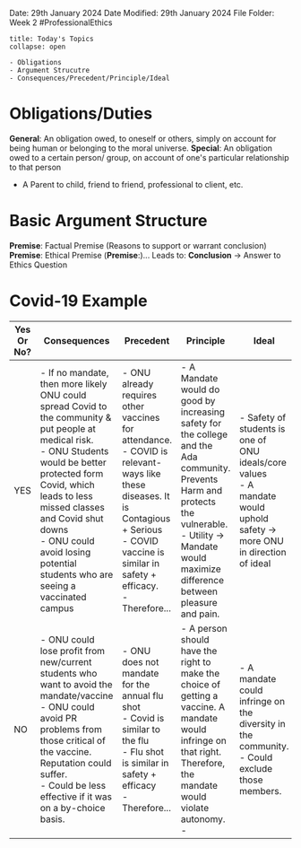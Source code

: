 Date: 29th January 2024
Date Modified: 29th January 2024
File Folder: Week 2
#ProfessionalEthics

```ad-abstract
title: Today's Topics
collapse: open

- Obligations
- Argument Strucutre
- Consequences/Precedent/Principle/Ideal

```

# Obligations/Duties

**General**: An obligation owed, to oneself or others, simply on account for being human or belonging to the moral universe.
**Special**: An obligation owed to a certain person/ group, on account of one's particular relationship to that person
- A Parent to child, friend to friend, professional to client, etc.

# Basic Argument Structure

**Premise**: Factual Premise (Reasons to support or warrant conclusion)
**Premise**: Ethical Premise
(**Premise**:)...
Leads to:
**Conclusion** $\rightarrow$ Answer to Ethics Question

# Covid-19 Example

| Yes Or No? | Consequences                                                                                                                                                                                                                                                                                              | Precedent                                                                                                                                                                                               | Principle                                                                                                                                                                                                                | Ideal                                                 |
| ---------- | --------------------------------------------------------------------------------------------------------------------------------------------------------------------------------------------------------------------------------------------------------------------------------------------------------- | ------------------------------------------------------------------------------------------------------------------------------------------------------------------------------------------------------- | ------------------------------------------------------------------------------------------------------------------------------------------------------------------------------------------------------------------------ | ----------------------------------------------------- |
| YES        | - If no mandate, then more likely ONU could spread Covid to the community & put people at medical risk.<br>- ONU Students would be better protected form Covid, which leads to less missed classes and Covid shut downs<br>- ONU could avoid losing potential students who are seeing a vaccinated campus | - ONU already requires other vaccines for attendance.<br>- COVID is relevant-ways like these diseases. It is Contagious + Serious<br>- COVID vaccine is similar in safety + efficacy.<br>- Therefore... | - A Mandate would do good by increasing safety for the college and the Ada community. Prevents Harm and protects the vulnerable.<br>- Utility $\rightarrow$ Mandate would maximize difference between pleasure and pain. | - Safety of students is one of ONU ideals/core values<br>- A mandate would uphold safety $\rightarrow$ more ONU in direction of ideal |
| NO         | - ONU could lose profit from new/current students who want to avoid the mandate/vaccine <br>- ONU could avoid PR problems from those critical of the vaccine. Reputation could suffer.<br>- Could be less effective if it was on a by-choice basis.                                                       | - ONU does not mandate for the annual flu shot<br>- Covid is similar to the flu<br>- Flu shot is similar in safety + efficacy<br>- Therefore...                                                         | - A person should have the right to make the choice of getting a vaccine. A mandate would infringe on that right. Therefore, the mandate would violate autonomy.<br>-                                                    | - A mandate could infringe on the diversity in the community.<br>- Could exclude those members.                                                     |
